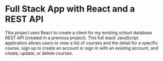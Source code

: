 # Full Stack App with React and a REST API

This project uses React to create a client for my existing school database REST API (created in a previous project). This full stack JavaScript application allows users to view a list of courses and the detail for a specific course, sign up to create an account or sign in with an existing account, and create, update, or delete courses.

